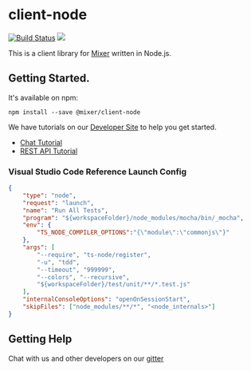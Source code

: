 # client-node

[![Build Status](https://travis-ci.org/mixer/client-node.svg)](https://travis-ci.org/mixer/client-node) [![](https://badges.gitter.im/mixer/developers.png)](https://gitter.im/mixer/developers)

This is a client library for [Mixer](https://mixer.com) written in Node.js.

## Getting Started.

It's available on npm:
```
npm install --save @mixer/client-node
```

We have tutorials on our [Developer Site](https://dev.mixer.com) to help you get started.

- [Chat Tutorial](https://dev.mixer.com/tutorials/chatbot.html)
- [REST API Tutorial](https://dev.mixer.com/tutorials/rest.html)

### Visual Studio Code Reference Launch Config
```json
{
    "type": "node",
    "request": "launch",
    "name": "Run All Tests",
    "program": "${workspaceFolder}/node_modules/mocha/bin/_mocha",
    "env": {
        "TS_NODE_COMPILER_OPTIONS":"{\"module\":\"commonjs\"}"
    },
    "args": [
        "--require", "ts-node/register",
        "-u", "tdd",
        "--timeout", "999999",
        "--colors", "--recursive",
        "${workspaceFolder}/test/unit/**/*.test.js"
    ],
    "internalConsoleOptions": "openOnSessionStart",
    "skipFiles": ["node_modules/**/*", "<node_internals>"]
}
```


## Getting Help
Chat with us and other developers on our [gitter](https://gitter.im/mixer/mixer-dev)


